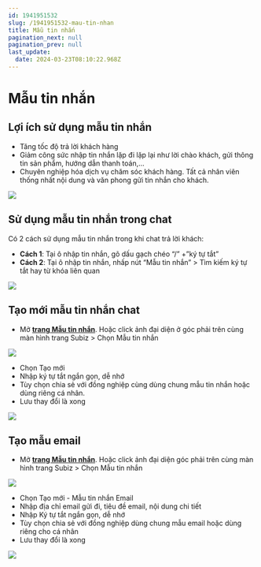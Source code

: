 ```yaml
---
id: 1941951532
slug: /1941951532-mau-tin-nhan
title: Mẫu tin nhắn
pagination_next: null
pagination_prev: null
last_update:
  date: 2024-03-23T08:10:22.968Z
---
```


# Mẫu tin nhắn

## Lợi ích sử dụng mẫu tin nhắn


- Tăng tốc độ trả lời khách hàng
- Giảm công sức nhập tin nhắn lặp đi lặp lại như lời chào khách, gửi thông tin sản phẩm, hướng dẫn thanh toán,...
- Chuyên nghiệp hóa dịch vụ chăm sóc khách hàng. Tất cả nhân viên thống nhất nội dung và văn phong gửi tin nhắn cho khách.


![](https://vcdn.subiz-cdn.com/file/e64aca01ffb86bdd5024a61600cf17defe27ed0d49586612d5403366a303a6bc_acpxkgumifuoofoosble)

## Sử dụng mẫu tin nhắn trong chat


Có 2 cách sử dụng mẫu tin nhắn trong khi chat trả lời khách:

- **Cách 1**: Tại ô nhập tin nhắn, gõ dấu gạch chéo “/” +”ký tự tắt”
- **Cách 2**: Tại ô nhập tin nhắn, nhấp nút “Mẫu tin nhắn” > Tìm kiếm ký tự tắt hay từ khóa liên quan


![](https://vcdn.subiz-cdn.com/file/4a37178b2cfab91cb4571672a7a377cdaaa69220618abf109c116c521d366a7f_acpxkgumifuoofoosble)

## Tạo mới mẫu tin nhắn chat


- Mở **[trang Mẫu tin nhắn](https://app.subiz.com.vn/settings/?message_template=true)**. Hoặc click ảnh đại diện ở góc phải trên cùng màn hình trang Subiz > Chọn Mẫu tin nhắn




![](https://vcdn.subiz-cdn.com/file/224a432713e2f5175d4a18e4b366b92681f5593bc6b30ad8465a922b71f02d75_acpxkgumifuoofoosble)




- Chọn Tạo mới
- Nhập ký tự tắt ngắn gọn, dễ nhớ
- Tùy chọn chia sẻ với đồng nghiệp cùng dùng chung mẫu tin nhắn hoặc dùng riêng cá nhân.
- Lưu thay đổi là xong


![](https://vcdn.subiz-cdn.com/file/42316a94bff866c63cc7ba1bcc9329ccfa00a1d28ae57798aadd32b8b7162145_acpxkgumifuoofoosble)

## Tạo mẫu email


- Mở **[trang Mẫu tin nhắn](https://app.subiz.com.vn/settings/?message_template=true)**. Hoặc click ảnh đại diện góc phải trên cùng màn hình trang Subiz > Chọn Mẫu tin nhắn


![](https://vcdn.subiz-cdn.com/file/224a432713e2f5175d4a18e4b366b92681f5593bc6b30ad8465a922b71f02d75_acpxkgumifuoofoosble)
- Chọn Tạo mới - Mẫu tin nhắn Email
- Nhập địa chỉ email gửi đi, tiêu đề email, nội dung chi tiết
- Nhập Ký tự tắt ngắn gọn, dễ nhớ
- Tùy chọn chia sẻ với đồng nghiệp dùng chung mẫu email hoặc dùng riêng cho cá nhân
- Lưu thay đổi là xong


![](https://vcdn.subiz-cdn.com/file/d70a790847614bc7ff7ab9fa005014bf8b01631bc76ab79aba7b9616c1cea019_acpxkgumifuoofoosble)